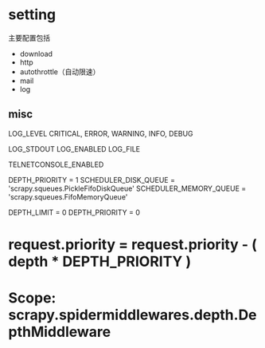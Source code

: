 # setting

主要配置包括 
* download
* http
* autothrottle（自动限速）
* mail
* log

## misc

LOG_LEVEL
CRITICAL, ERROR, WARNING, INFO, DEBUG

LOG_STDOUT
LOG_ENABLED
LOG_FILE

TELNETCONSOLE_ENABLED


DEPTH_PRIORITY = 1
SCHEDULER_DISK_QUEUE = 'scrapy.squeues.PickleFifoDiskQueue'
SCHEDULER_MEMORY_QUEUE = 'scrapy.squeues.FifoMemoryQueue'

DEPTH_LIMIT = 0
DEPTH_PRIORITY = 0
# request.priority = request.priority - ( depth * DEPTH_PRIORITY )
# Scope: scrapy.spidermiddlewares.depth.DepthMiddleware



